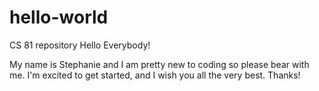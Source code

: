 # hello-world
CS 81 repository 
Hello Everybody!

My name is Stephanie and I am pretty new to coding so please bear with me.
I'm excited to get started, and I wish you all the very best.
Thanks!

